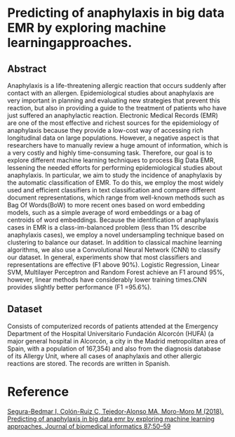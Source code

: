 # Predicting of anaphylaxis in big data EMR by exploring machine learningapproaches.

## Abstract

Anaphylaxis is a life-threatening allergic reaction that occurs suddenly after contact with an allergen. Epidemiological studies about anaphylaxis are very important in planning and evaluating new strategies that prevent this reaction, but also in providing a guide to the treatment of patients who have just suffered an anaphylactic reaction. Electronic Medical Records (EMR) are one of the most effective and richest sources for the epidemiology of anaphylaxis because they provide a low-cost way of accessing rich longitudinal data on large populations. However, a negative aspect is that researchers have to manually review a huge amount of information, which is a very costly and highly time-consuming task. Therefore, our goal is to explore different machine learning techniques to process Big Data EMR, lessening the needed efforts for performing epidemiological studies about anaphylaxis. In particular, we aim to study the incidence of anaphylaxis by the automatic classification of EMR. To do this, we employ the most widely used and efficient classifiers in text classification and compare different document representations, which range from well-known methods such as Bag Of Words(BoW) to more recent ones based on word embedding models, such as a simple average of word embeddings or a bag of centroids of word embeddings. Because the identification of anaphylaxis cases in EMR is a class-im-balanced problem (less than 1% describe anaphylaxis cases), we employ a novel undersampling technique based on clustering to balance our dataset. In addition to classical machine learning algorithms, we also use a Convolutional Neural Network (CNN) to classify our dataset. In general, experiments show that most classifiers and representations are effective (F1 above 90%). Logistic Regression, Linear SVM, Multilayer Perceptron and Random Forest achieve an F1 around 95%, however, linear methods have considerably lower training times.CNN provides slightly better performance (F1 =95.6%).

## Dataset 

Consists of computerized records of patients attended at the Emergency Department of the Hospital Universitario Fundación Alcorcón (HUFA) (a major general hospital in Alcorcón, a city in the Madrid metropolitan area of Spain, with a population of 167,354) and also from the diagnosis database of its Allergy Unit, where all cases of anaphylaxis and other allergic reactions are stored. The records are written in Spanish.
# Reference

[Segura-Bedmar  I,  Colón-Ruiz  C,  Tejedor-Alonso  MA,  Moro-Moro  M  (2018). Predicting  of  anaphylaxis  in  big  data  emr  by  exploring  machine  learning approaches. Journal of biomedical informatics 87:50–59](https://www.sciencedirect.com/science/article/pii/S1532046418301874)
